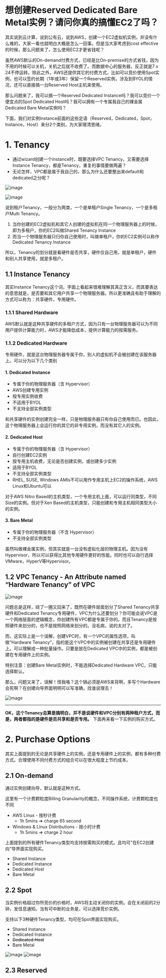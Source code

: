 # 想创建Reserved Dedicated Bare Metal实例？请问你真的搞懂EC2了吗？

其实说到云计算，说到公有云，说到AWS，创建一个EC2虚拟机实例，并没有什么难的，大家一看也就明白大概是怎么一回事。但是当大家考虑到cost effective的时候，那么问题来了，怎么使用EC2才更省钱呢？

虽然AWS默认的On-demand付费方式，已经是比On-premise的方式省钱，因为不用的时候可以关机，关机之后就不收费了。而数据中心的服务器，反正就是7 x 24不停运转。除此之外，AWS还提供其它的付费方式，比如可以竞价使用Spot实例，也可以签约长期（1年或3年）保留一个Reserved实例，涉及到BYOL的情况，还可以直接搞一台Reserved Host主机来使用。

那么问题来了，我可以搞一个Reserved Dedicated Instance吗？我可以竞价一个便宜点的Spot Dedicated Host吗？我可以拥有一个专属我自己的裸金属Dedicated Bare Metal实例吗？

下面，我们对实例Instance前面的这些定语（Reserved，Dedicated，Spot，Instance，Host）来分2个类别，为大家理清思绪。


# 1. Tenancy
- 通过wizard创建一个instance时，既要选择VPC Tenancy，又需要选择Instance Tenancy，都是Tenancy，重复的事情要做两遍？
- 无论怎样，VPC都是属于我自己的，那么为什么还要整出来default和dedicated之分呢？

![image](https://user-images.githubusercontent.com/26485327/72311412-efee8700-36c7-11ea-9de0-cfe6ee261df7.png)

![image](https://user-images.githubusercontent.com/26485327/72311325-9423fe00-36c7-11ea-93a1-7cfd6ce2425a.png)


说到租户Tenancy，一般分为两类，一个是单租户Single Tenancy，一个是多租户Multi Tenancy。
1. 当你创建的EC2虚拟机和其它人创建的虚拟机在同一个物理服务器上的时候，即为多租户，你的EC2叫做Shared Tenancy Instance
2. 而当一个物理服务器只归你自己使用时，叫做单租户，你的EC2实例可以称作Dedicated Tenancy Instance

所以，Tenancy的划分就是看硬件是否共享，硬件仅自己用，就是单租户，硬件和别人共享使用，就是多租户。


## 1.1 Instance Tenancy
其实Instance Tenancy这个词，字面上看起来很难理解其真正含义，而其要表达的意思就是，是否要和其它用户共享一个物理服务器。所以更准确且有助于理解的方式可以称为：共享硬件，专用硬件。

### 1.1.1 Shared Hardware
AWS默认就是这种共享硬件的多租户方式，因为只有一台物理服务器可以为不同用户提供计算能力时，AWS才能降低成本，提供计算能力的按需服务。

### 1.1.2 Dedicated Hardware
专用硬件，就是这台物理服务器专属于你，别人的虚拟机不会被创建在该服务器上。可以分为以下几个类别
#### 1. Dedicated Instance
- 专属于你的物理服务器（含 Hypervisor）
- AWS创建专用实例
- 按专用实例收费
- 不适用于BYOL
- 不支持全部实例类型

和共享硬件的实例创建完全一样，只是物理服务器只有你自己使用而已。也因此，这个物理服务器上会运行你的其它的非专用实例，而没有其它人的实例。

#### 2. Dedicated Host
- 专属于你的物理服务器（含 Hypervisor）
- 自行创建EC2实例
- 按专用主机收费，无论是否创建实例，或创建多少实例
- 适用于BYOL
- 不支持全部实例类型
- RHEL, SUSE, Windows AMIs不可以用作专用主机上EC2的操作系统，AWS Linux和Ubuntu可以

对于AWS Nitro Based的主机类型，一个专用主机上面，可以运行同类型，不同Size的实例。但对于Xen Based的主机类型，只能创建和专用主机相同类型大小的实例。

#### 3. Bare Metal
- 专属于你的物理服务器（不含 Hypervisor）
- 不支持全部实例类型

虽然叫做裸金属实例，但其实就是一台没有虚拟化层的物理主机。因为没有Hypervisor，所以可以获得比其他专用硬件更好的性能。同时也可以自行选择VMware，HyperV等Hypervisor。

## 1.2 VPC Tenancy - An Attribute named “Hardware Tenancy” of VPC

![image](https://user-images.githubusercontent.com/26485327/72313950-858e1480-36d0-11ea-93fd-1bd790bc5930.png)

问题总是这样，绕了一圈又回来了，既然在硬件层面划分了Shared Tenancy共享硬件和Dedicated Tenancy专用硬件，VPC为什么还要划分？你可能会说VPC是一个网络层面的逻辑概念，你创建所有VPC都是专属于你的。而且Tenancy是按照硬件来划分的，也不是按照网络来划分的。没毛病，说的太对了。

而，这实际上是一个误解，创建VPC时，有一个VPC的属性选项，叫做“Hardware Tenancy”，指的是这个VPC中的实例被创建在共享还是专用硬件上。可以理解成一种批量操作。只要是放在Dedicated VPC中的实例，都是被创建在专用硬件上的实例。

特别注意：创建Bare Metal实例时，不能选择Dedicated Hardware VPC，只能选择默认。

那么，问题又来了，误解！怪我咯？这个锅必须是AWS来背啊，多写个Hardware会死啊？在创建向导界面明明可以写准确，找谁说理去！

![image](https://user-images.githubusercontent.com/26485327/72314414-3b0d9780-36d2-11ea-8f3e-ec4792811195.png)

-----


**OK，这个Tenancy总算是搞明白，并不是说硬件和VPC分别有两种租户方式，而是，两者都指的是硬件是否共享和是否专用。** 下面再来看一下实例的购买方式。

# 2. Purchase Options

其实上面提到的无论是共享硬件上的实例，还是专用硬件上的实例，都有多种付费方式。合理使用不同付费方式的组合可以在很大程度上节约成本。

## 2.1 On-demand
通过实例创建向导，默认就是这种方式。

这里有一个计费颗粒度Billing Granularity的概念，不同操作系统，计费颗粒度也不同
- AWS Linux - 按秒计费
  - 1h 5mins => charge 65 second
- Windows & Linux Distributions - 按小时计费
  - 1h 5mins => charge 2 hour

上面提到的所有硬件Tenancy类型均支持按需购买的模式。且均可"在EC2创建向"导界面实现购买。
- Shared Instance
- Dedicated Instance
- Dedicated Host
- Bare Metal


## 2.2 Spot
当实例价格超过你所竞价的价格时，AWS将主动关闭你的实例。会在关闭前的2分钟，发信息通知。当有可中断的业务是，可以选择竞价实例。

支持以下3种硬件Tenancy类型，均可在Spot界面实现购买。
- Shared Instance
- Dedicated Instance
- ~~Dedicated Host~~
- Bare Metal

![image](https://user-images.githubusercontent.com/26485327/72316071-44016780-36d8-11ea-8de5-c8a833b543f3.png)
![image](https://user-images.githubusercontent.com/26485327/72316121-672c1700-36d8-11ea-9f25-17aef68b057b.png)

## 2.3 Reserved




























